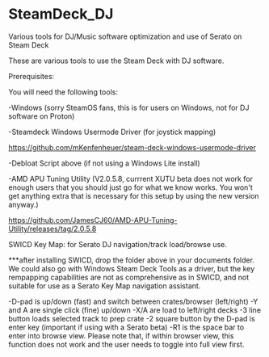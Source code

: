 # SteamDeck_DJ
Various tools for DJ/Music software optimization and use of Serato on Steam Deck

These are various tools to use the Steam Deck with DJ software. 

Prerequisites:

You will need the following tools:

-Windows (sorry SteamOS fans, this is for users on Windows, not for DJ software on Proton)

-Steamdeck Windows Usermode Driver (for joystick mapping)

https://github.com/mKenfenheuer/steam-deck-windows-usermode-driver

-Debloat Script above (if not using a Windows Lite install)

-AMD APU Tuning Utility (V2.0.5.8, currrent XUTU beta does not work for enough users that you should just go for what we know works. You won't get anything extra that is necessary for this setup by using the new version anyway.)

https://github.com/JamesCJ60/AMD-APU-Tuning-Utility/releases/tag/2.0.5.8

SWICD Key Map: for Serato DJ navigation/track load/browse use. 

***after installing SWICD, drop the folder above in your documents folder. We could also go with Windows Steam Deck Tools as a driver, but the key rempapping capabilities are not as comprehensive as in SWICD, and not suitable for use as a Serato Key Map navigation assistant.

-D-pad is up/down (fast) and switch between crates/browser (left/right)
-Y and A are single click (fine) up/down
-X/A are load to left/right decks
-3 line button loads selected track to prep crate
-2 square button by the D-pad is enter key (important if using with a Serato beta)
-R1 is the space bar to enter into browse view. Please note that, if within browser view, this function does not work and the user needs to toggle into full view first.

